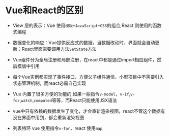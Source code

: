 # Vue和React的区别

- View 层的表示：Vue 使用`模板+JavaScript+CSS`的组合,React 则使用的函数式编程

- 数据变化的响应：Vue提供反应式的数据，当数据改动时，界面就会自动更新；React里面需要调用方法`SetState`方法

- Vue组件分为全局注册和局部注册，在react中都是通过import相应组件，然后模版中引用

- 每个Vue实例都实现了事件接口，方便父子组件通信，小型项目中不需要引入状态管理机制，而react必需自己实现

- Vue 内置了很多方便的功能的,如果一些指令`v-model`，`v-if`,`v-for`,`watch`,`computed`等等，而React只能使用JSX语法

- vue中只有依赖的数据发生了变化，才会重新渲染视图，react不管这个数据有没在界面中用到，都会重新渲染视图

- 列表特环 vue 使用指令`v-for`，react 使用`map`